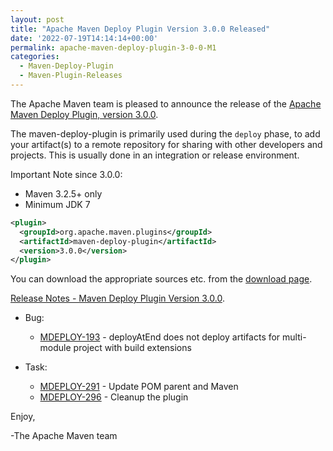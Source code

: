 ```yaml
---
layout: post
title: "Apache Maven Deploy Plugin Version 3.0.0 Released"
date: '2022-07-19T14:14:14+00:00'
permalink: apache-maven-deploy-plugin-3-0-0-M1
categories:
  - Maven-Deploy-Plugin
  - Maven-Plugin-Releases
---
```

The Apache Maven team is pleased to announce the release of the
[Apache Maven Deploy Plugin, version 3.0.0](https://maven.apache.org/plugins/maven-deploy-plugin/).

The maven-deploy-plugin is primarily used during the `deploy` phase, to add your
artifact(s) to a remote repository for sharing with other developers and
projects. This is usually done in an integration or release environment.

Important Note since 3.0.0:

* Maven 3.2.5+ only
* Minimum JDK 7

```xml
<plugin>
  <groupId>org.apache.maven.plugins</groupId>
  <artifactId>maven-deploy-plugin</artifactId>
  <version>3.0.0</version>
</plugin>
```

You can download the appropriate sources etc. from the [download page](https://maven.apache.org/plugins/maven-deploy-plugin/download.cgi).


[Release Notes - Maven Deploy Plugin Version 3.0.0](https://issues.apache.org/jira/secure/ReleaseNote.jspa?projectId=12317228&version=12351654).


* Bug:

  * [MDEPLOY-193](https://issues.apache.org/jira/browse/MDEPLOY-193) - deployAtEnd does not deploy artifacts for multi-module project with build extensions

* Task:

  * [MDEPLOY-291](https://issues.apache.org/jira/browse/MDEPLOY-291) - Update POM parent and Maven
  * [MDEPLOY-296](https://issues.apache.org/jira/browse/MDEPLOY-296) - Cleanup the plugin


Enjoy,

-The Apache Maven team
